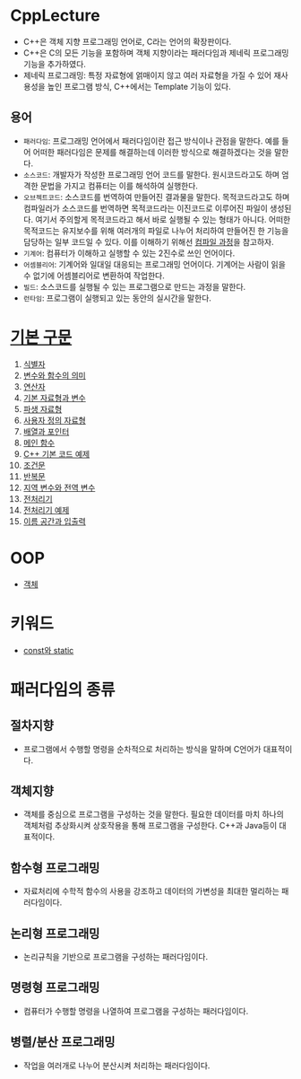 # CppLecture
- C++은 객체 지향 프로그래밍 언어로, C라는 언어의 확장판이다.
- C++은 C의 모든 기능을 포함하며 객체 지향이라는 패러다임과 제네릭 프로그래밍 기능을 추가하였다.
- 제네릭 프로그래밍: 특정 자료형에 얽매이지 않고 여러 자료형을 가질 수 있어 재사용성을 높인 프로그램 방식, C++에서는 Template 기능이 있다.
## 용어
- `패러다임`: 프로그래밍 언어에서 패러다임이란 접근 방식이나 관점을 말한다. 예를 들어 어떠한 패러다임은 문제를 해결하는데 이러한 방식으로 해결하겠다는 것을 말한다.
- `소스코드`: 개발자가 작성한 프로그래밍 언어 코드를 말한다. 원시코드라고도 하며 엄격한 문법을 가지고 컴퓨터는 이를 해석하여 실행한다.
- `오브젝트코드`: 소스코드를 번역하여 만들어진 결과물을 말한다. 목적코드라고도 하며 컴파일러가 소스코드를 번역하면 목적코드라는 이진코드로 이루어진 파일이 생성된다. 여기서 주의할게 목적코드라고 해서 바로 실행될 수 있는 형태가 아니다. 어떠한 목적코드는 유지보수를 위해 여러개의 파일로 나누어 처리하여 만들어진 한 기능을 담당하는 일부 코드일 수 있다. 이를 이해하기 위해선 [컴파일 과정](./CompileProcess/)을 참고하자.
- `기계어`: 컴퓨터가 이해하고 실행할 수 있는 2진수로 쓰인 언어이다.
- `어셈블리어`: 기계어와 일대일 대응되는 프로그래밍 언어이다. 기계어는 사람이 읽을 수 없기에 어셈블리어로 변환하여 작업한다.
- `빌드`: 소스코드를 실행될 수 있는 프로그램으로 만드는 과정을 말한다.
- `런타임`: 프로그램이 실행되고 있는 동안의 실시간을 말한다.
# [기본 구문](./BasicSyntax/Syntax/)
1. [식별자](./BasicSyntax/Syntax/Identifier.md)
2. [변수와 함수의 의미](./BasicSyntax/Syntax/VariableAndFunction.md)
3. [연산자](./BasicSyntax/Syntax/Operator.md)
4. [기본 자료형과 변수](./BasicSyntax/Syntax/PrimaryDataType.md)
5. [파생 자료형](./BasicSyntax/Syntax/DerivedDataType.md)
6. [사용자 정의 자료형](./BasicSyntax/Syntax/UserDefinedDataType.md)
7. [배열과 포인터](./BasicSyntax/Syntax/ArrayAndPointer.md)
8. [메인 함수](./BasicSyntax/Syntax/MainFunction.md)
9. [C++ 기본 코드 예제](./BasicSyntax/Example/CppExample.md)
10. [조건문](./BasicSyntax/Syntax/IfConditionalStatements.md)
11. [반복문](./BasicSyntax/Syntax/LoopStatements.md)
12. [지역 변수와 전역 변수](./BasicSyntax/Syntax/LocalAndGlobalVariables.md)
13. [전처리기](./BasicSyntax/Syntax/Preprocessor.md)
14. [전처리기 예제](./BasicSyntax/Example/PreprocessorExample.md)
15. [이름 공간과 입출력](./BasicSyntax/Syntax/NamespaceAndIOstream.md)
# OOP
- [객체](./BasicSyntax/OOP/ObjectOriented.md)
# 키워드
- [const와 static](./BasicSyntax/Syntax/ConstAndStatic.md)
# 패러다임의 종류
## 절차지향
- 프로그램에서 수행할 명령을 순차적으로 처리하는 방식을 말하며 C언어가 대표적이다.
## 객체지향
- 객체를 중심으로 프로그램을 구성하는 것을 말한다. 필요한 데이터를 마치 하나의 객체처럼 추상화시켜 상호작용을 통해 프로그램을 구성한다. C++과 Java등이 대표적이다.
## 함수형 프로그래밍
- 자료처리에 수학적 함수의 사용을 강조하고 데이터의 가변성을 최대한 멀리하는 패러다임이다.
## 논리형 프로그래밍
- 논리규칙을 기반으로 프로그램을 구성하는 패러다임이다.
## 명령형 프로그래밍
- 컴퓨터가 수행할 명령을 나열하여 프로그램을 구성하는 패러다임이다.
## 병렬/분산 프로그래밍
- 작업을 여러개로 나누어 분산시켜 처리하는 패러다임이다.